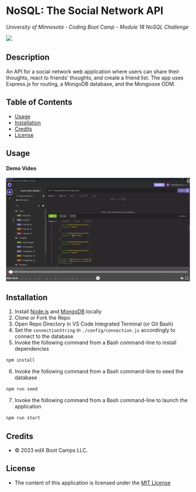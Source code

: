 # NoSQL: The Social Network API
*University of Minnesota - Coding Boot Camp - Module 18 NoSQL Challenge*

[![](https://img.shields.io/badge/License-MIT_License-blue)](https://choosealicense.com/licenses/mit/)

## Description

An API for a social network web application where users can share their thoughts, react to friends’ thoughts, and create a friend list. The app uses Express.js for routing, a MongoDB database, and the Mongoose ODM.

## Table of Contents
- [Usage](#usage)
- [Installation](#installation)
- [Credits](#credits)
- [License](#license)

## Usage

#### Demo Video

[![A video thumbnail shows the api application in the insonmia applicaiton window.](/_challenge_info/Assets/demo-video-thumbnail.png)](https://drive.google.com/file/d/1STc5H1YUPua2tLo7fwoI-HmXnDoBsOHP/view)

## Installation 

1. Install [Node.js](https://nodejs.org/) and [MongoDB](https://www.mongodb.com/) locally
2. Clone or Fork the Repo
3. Open Repo Directory in VS Code Integrated Terminal (or Git Bash)
4. Set the `connectionString` in `./config/connection.js` accordingly to connect to the database
5. Invoke the following command from a Bash command-line to install dependencies
```bash
npm install
```
6. Invoke the following command from a Bash command-line to seed the database
```bash
npm run seed
```
7. Invoke the following command from a Bash command-line to launch the application
```bash
npm run start
```


## Credits
- © 2023 edX Boot Camps LLC.


## License

- The content of this application is licensed under the [MIT License](https://choosealicense.com/licenses/mit/)
